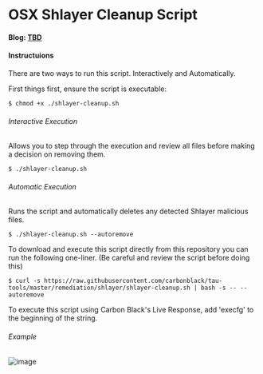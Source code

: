 # OSX Shlayer Cleanup Script

#### Blog: [TBD]()

#### Instructuions

There are two ways to run this script. Interactively and Automatically.

First things first, ensure the script is executable:

    $ chmod +x ./shlayer-cleanup.sh

###### Interactive Execution

Allows you to step through the execution and review all files before making a decision on removing them.

    $ ./shlayer-cleanup.sh

###### Automatic Execution

Runs the script and automatically deletes any detected Shlayer malicious files.

    $ ./shlayer-cleanup.sh --autoremove

To download and execute this script directly from this repository you can run the following one-liner. (Be careful and review the script before doing this)

    $ curl -s https://raw.githubusercontent.com/carbonblack/tau-tools/master/remediation/shlayer/shlayer-cleanup.sh | bash -s -- --autoremove

To execute this script using Carbon Black's Live Response, add 'execfg' to the beginning of the string.

###### Example

![image](https://user-images.githubusercontent.com/727732/52592602-10e99080-2e04-11e9-8278-8ad92ef5fe33.png)

